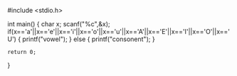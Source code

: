 #include <stdio.h>

int main()
{
    char x;
    scanf("%c",&x);
    if(x=='a'||x=='e'||x=='i'||x=='o'||x=='u'||x=='A'||x=='E'||x=='I'||x=='O'||x=='U')
    {
        printf("vowel");
    }
    else
    {
        printf("consonent");
    }

    return 0;
}
